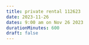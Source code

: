 ```yaml
---
title: private rental 112623
date: 2023-11-26
dates: 9:00 am on Nov 26 2023
durationMinutes: 600
draft: false
---
```


